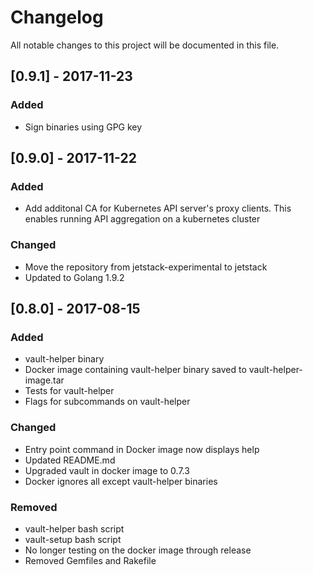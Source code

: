 # Changelog
All notable changes to this project will be documented in this file.

## [0.9.1] - 2017-11-23
### Added
- Sign binaries using GPG key

## [0.9.0] - 2017-11-22
### Added
- Add additonal CA for Kubernetes API server's proxy clients. This enables
  running API aggregation on a kubernetes cluster

### Changed
- Move the repository from jetstack-experimental to jetstack
- Updated to Golang 1.9.2

## [0.8.0] - 2017-08-15
### Added
- vault-helper binary
- Docker image containing vault-helper binary saved to vault-helper-image.tar
- Tests for vault-helper
- Flags for subcommands on vault-helper

### Changed
- Entry point command in Docker image now displays help
- Updated README.md
- Upgraded vault in docker image to 0.7.3
- Docker ignores all except vault-helper binaries

### Removed
- vault-helper bash script
- vault-setup bash script
- No longer testing on the docker image through release
- Removed Gemfiles and Rakefile
